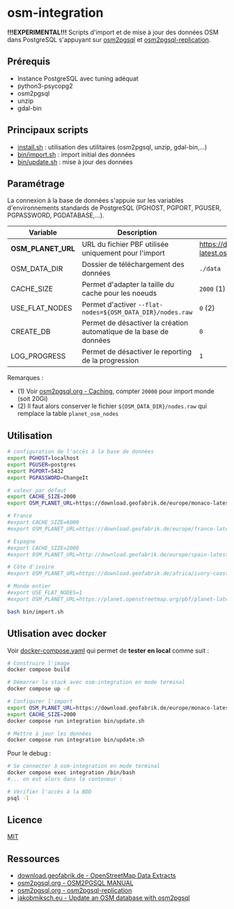 # osm-integration

**!!!EXPERIMENTAL!!!** Scripts d'import et de mise à jour des données OSM dans PostgreSQL s'appuyant sur [osm2pgsql](https://osm2pgsql.org/doc/manual.html) et [osm2pgsql-replication](https://osm2pgsql.org/doc/man/osm2pgsql-replication-1.9.1.html).

## Prérequis

* Instance PostgreSQL avec tuning adéquat
* python3-psycopg2
* osm2pgsql
* unzip
* gdal-bin

## Principaux scripts

* [install.sh](install.sh) : utilisation des utilitaires (osm2pgsql, unzip, gdal-bin,...)
* [bin/import.sh](bin/import.sh) : import initial des données
* [bin/update.sh](bin/update.sh) : mise à jour des données

## Paramétrage

La connexion à la base de données s'appuie sur les variables d'environnements standards de PostgreSQL (PGHOST, PGPORT, PGUSER, PGPASSWORD, PGDATABASE,...).

| Variable           | Description                                                        | Valeur par défaut                                          |
| ------------------ | ------------------------------------------------------------------ | ---------------------------------------------------------- |
| **OSM_PLANET_URL** | URL du fichier PBF utilisée uniquement pour l'import               | https://download.geofabrik.de/europe/monaco-latest.osm.pbf |
| OSM_DATA_DIR       | Dossier de téléchargement des données                              | `./data`                                                   |
| CACHE_SIZE         | Permet d'adapter la taille du cache pour les noeuds                | `2000` (1)                                                 |
| USE_FLAT_NODES     | Permet d'activer `--flat-nodes=${OSM_DATA_DIR}/nodes.raw`          | `0` (2)                                                    |
| CREATE_DB          | Permet de désactiver la création automatique de la base de données | `0`                                                        |
| LOG_PROGRESS       | Permet de désactiver le reporting de la progression                | `1`                                                        |

Remarques :

* (1) Voir [osm2pgsql.org - Caching](https://osm2pgsql.org/doc/manual.html#caching), compter `20000` pour import monde (soit 20Gi)
* (2) Il faut alors conserver le fichier `${OSM_DATA_DIR}/nodes.raw` qui remplace la table `planet_osm_nodes`


## Utilisation

```bash
# configuration de l'accès à la base de données
export PGHOST=localhost
export PGUSER=postgres
export PGPORT=5432
export PGPASSWORD=ChangeIt

# valeur par défaut
export CACHE_SIZE=2000
export OSM_PLANET_URL=https://download.geofabrik.de/europe/monaco-latest.osm.pbf

# France
#export CACHE_SIZE=6000
#export OSM_PLANET_URL=https://download.geofabrik.de/europe/france-latest.osm.pbf

# Espagne
#export CACHE_SIZE=2000
#export OSM_PLANET_URL=http://download.geofabrik.de/europe/spain-latest.osm.pbf

# Côte d'ivoire
#export OSM_PLANET_URL=https://download.geofabrik.de/africa/ivory-coast-latest.osm.pbf

# Monde entier
#export USE_FLAT_NODES=1
#export OSM_PLANET_URL=https://planet.openstreetmap.org/pbf/planet-latest.osm.pbf

bash bin/import.sh
```

## Utlisation avec docker

Voir [docker-compose.yaml](docker-compose.yaml) qui permet de **tester en local** comme suit :

```bash
# Construire l'image
docker compose build

# Démarrer la stack avec osm-integration en mode terminal
docker compose up -d

# Configurer l'import
export OSM_PLANET_URL=https://download.geofabrik.de/europe/monaco-latest.osm.pbf
export CACHE_SIZE=2000
docker compose run integration bin/update.sh

# Mettre à jour les données
docker compose run integration bin/update.sh
```

Pour le debug :

```bash
# Se connecter à osm-integration en mode terminal
docker compose exec integration /bin/bash
#... on est alors dans le conteneur :

# Vérifier l'accès à la BDD
psql -l
```


## Licence

[MIT](LICENSE)

## Ressources

* [download.geofabrik.de - OpenStreetMap Data Extracts](https://download.geofabrik.de/)
* [osm2pgsql.org - OSM2PGSQL MANUAL](https://osm2pgsql.org/doc/manual.html)
* [osm2pgsql.org - osm2pgsql-replication](https://osm2pgsql.org/doc/man/osm2pgsql-replication-1.9.1.html)
* [jakobmiksch.eu - Update an OSM database with osm2pgsql](https://jakobmiksch.eu/post/osm2pgsql-replication-script/)

